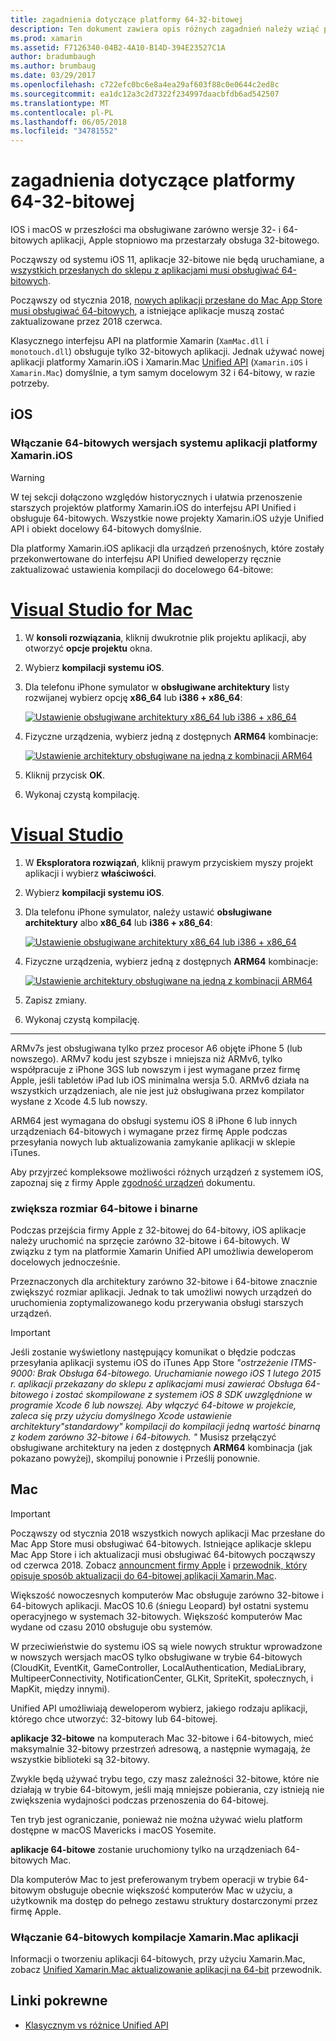 ```yaml
---
title: zagadnienia dotyczące platformy 64-32-bitowej
description: Ten dokument zawiera opis różnych zagadnień należy wziąć pod uwagę podczas określania wartości docelowej architektury 32-bitowe i 64-bitowe dla aplikacji platformy Xamarin.iOS lub Xamarin.Mac.
ms.prod: xamarin
ms.assetid: F7126340-04B2-4A10-B14D-394E23527C1A
author: bradumbaugh
ms.author: brumbaug
ms.date: 03/29/2017
ms.openlocfilehash: c722efc0bc6e8a4ea29af603f88c0e0644c2ed8c
ms.sourcegitcommit: ea1dc12a3c2d7322f234997daacbfdb6ad542507
ms.translationtype: MT
ms.contentlocale: pl-PL
ms.lasthandoff: 06/05/2018
ms.locfileid: "34781552"
---
```

# <a name="3264-bit-platform-considerations"></a>zagadnienia dotyczące platformy 64-32-bitowej

IOS i macOS w przeszłości ma obsługiwane zarówno wersje 32- i 64-bitowych aplikacji, Apple stopniowo ma przestarzały obsługa 32-bitowego.

Począwszy od systemu iOS 11, aplikacje 32-bitowe nie będą uruchamiane, a [wszystkich przesłanych do sklepu z aplikacjami musi obsługiwać 64-bitowych](https://developer.apple.com/news/?id=06282017b).

Począwszy od stycznia 2018, [nowych aplikacji przesłane do Mac App Store musi obsługiwać 64-bitowych](https://developer.apple.com/news/?id=06282017a), a istniejące aplikacje muszą zostać zaktualizowane przez 2018 czerwca.

Klasycznego interfejsu API na platformie Xamarin (`XamMac.dll` i `monotouch.dll`) obsługuje tylko 32-bitowych aplikacji. Jednak używać nowej aplikacji platformy Xamarin.iOS i Xamarin.Mac [Unified API](~/cross-platform/macios/unified/index.md) (`Xamarin.iOS` i `Xamarin.Mac`) domyślnie, a tym samym docelowym 32 i 64-bitowy, w razie potrzeby.

## <a name="ios"></a>iOS

<a name="enable-64" />

### <a name="enabling-64-bit-builds-of-xamarinios-apps"></a>Włączanie 64-bitowych wersjach systemu aplikacji platformy Xamarin.iOS

> [!WARNING]
> W tej sekcji dołączono względów historycznych i ułatwia przenoszenie starszych projektów platformy Xamarin.iOS do interfejsu API Unified i obsługuje 64-bitowych. Wszystkie nowe projekty Xamarin.iOS użyje Unified API i obiekt docelowy 64-bitowych domyślnie.

Dla platformy Xamarin.iOS aplikacji dla urządzeń przenośnych, które zostały przekonwertowane do interfejsu API Unified deweloperzy ręcznie zaktualizować ustawienia kompilacji do docelowego 64-bitowe:

# <a name="visual-studio-for-mactabvsmac"></a>[Visual Studio for Mac](#tab/vsmac)

1. W **konsoli rozwiązania**, kliknij dwukrotnie plik projektu aplikacji, aby otworzyć **opcje projektu** okna.
2. Wybierz **kompilacji systemu iOS**.
3. Dla telefonu iPhone symulator w **obsługiwane architektury** listy rozwijanej wybierz opcję **x86\_64** lub **i386 + x86\_64**:

   [![Ustawienie obsługiwane architektury x86\_64 lub i386 + x86\_64](Images/Image01.png "Setting Supported architectures to x86\_64 or i386 + x86\_64")](Images/Image01-large.png#lightbox) 

4. Fizyczne urządzenia, wybierz jedną z dostępnych **ARM64** kombinacje:

   [![Ustawienie architektury obsługiwane na jedną z kombinacji ARM64](Images/Image02.png "ustawienie obsługiwane architektury do jednego z kombinacji ARM64")](Images/Image02-large.png#lightbox)

5. Kliknij przycisk **OK**.
6. Wykonaj czystą kompilację.

# <a name="visual-studiotabvswin"></a>[Visual Studio](#tab/vswin)

1. W **Eksploratora rozwiązań**, kliknij prawym przyciskiem myszy projekt aplikacji i wybierz **właściwości**.
2. Wybierz **kompilacji systemu iOS**.
3. Dla telefonu iPhone symulator, należy ustawić **obsługiwane architektury** albo **x86\_64** lub **i386 + x86\_64**: 

   [![Ustawienie obsługiwane architektury x86_64 lub i386 + x86\_64](Images/VS02.png "Setting Supported architectures to x86_64 or i386 + x86\_64")](Images/VS02-large.png#lightbox)

4. Fizyczne urządzenia, wybierz jedną z dostępnych **ARM64** kombinacje:
    
   [![Ustawienie architektury obsługiwane na jedną z kombinacji ARM64](Images/VS01.png "ustawienie obsługiwane architektury do jednego z kombinacji ARM64")](Images/VS01-large.png#lightbox)

5. Zapisz zmiany.
6. Wykonaj czystą kompilację.

-----

ARMv7s jest obsługiwana tylko przez procesor A6 objęte iPhone 5 (lub nowszego). ARMv7 kodu jest szybsze i mniejsza niż ARMv6, tylko współpracuje z iPhone 3GS lub nowszym i jest wymagane przez firmę Apple, jeśli tabletów iPad lub iOS minimalna wersja 5.0. ARMv6 działa na wszystkich urządzeniach, ale nie jest już obsługiwana przez kompilator wysłane z Xcode 4.5 lub nowszy. 

ARM64 jest wymagana do obsługi systemu iOS 8 iPhone 6 lub innych urządzeniach 64-bitowych i wymagane przez firmę Apple podczas przesyłania nowych lub aktualizowania zamykanie aplikacji w sklepie iTunes.

Aby przyjrzeć kompleksowe możliwości różnych urządzeń z systemem iOS, zapoznaj się z firmy Apple [zgodność urządzeń](https://developer.apple.com/library/content/documentation/DeviceInformation/Reference/iOSDeviceCompatibility/DeviceCompatibilityMatrix/DeviceCompatibilityMatrix.html) dokumentu.

### <a name="64-bit-and-binary-size-increases"></a>zwiększa rozmiar 64-bitowe i binarne

Podczas przejścia firmy Apple z 32-bitowej do 64-bitowy, iOS aplikacje należy uruchomić na sprzęcie zarówno 32-bitowe i 64-bitowych. W związku z tym na platformie Xamarin Unified API umożliwia deweloperom docelowych jednocześnie.

Przeznaczonych dla architektury zarówno 32-bitowe i 64-bitowe znacznie zwiększyć rozmiar aplikacji. Jednak to tak umożliwi nowych urządzeń do uruchomienia zoptymalizowanego kodu przerywania obsługi starszych urządzeń.

> [!IMPORTANT]
> Jeśli zostanie wyświetlony następujący komunikat o błędzie podczas przesyłania aplikacji systemu iOS do iTunes App Store _"ostrzeżenie ITMS-9000: Brak Obsługa 64-bitowego. Uruchamianie nowego iOS 1 lutego 2015 r. aplikacji przekazany do sklepu z aplikacjami musi zawierać Obsługa 64-bitowego i zostać skompilowane z systemem iOS 8 SDK uwzględnione w programie Xcode 6 lub nowszej. Aby włączyć 64-bitowe w projekcie, zaleca się przy użyciu domyślnego Xcode ustawienie architektury"standardowy" kompilacji do kompilacji jedną wartość binarną z kodem zarówno 32-bitowe i 64-bitowych. "_ Musisz przełączyć obsługiwane architektury na jeden z dostępnych **ARM64** kombinacja (jak pokazano powyżej), skompiluj ponownie i Prześlij ponownie.

## <a name="mac"></a>Mac

> [!IMPORTANT]
> Począwszy od stycznia 2018 wszystkich nowych aplikacji Mac przesłane do Mac App Store musi obsługiwać 64-bitowych. Istniejące aplikacje sklepu Mac App Store i ich aktualizacji musi obsługiwać 64-bitowych począwszy od czerwca 2018. Zobacz [announcment firmy Apple](https://developer.apple.com/news/?id=06282017a) i [przewodnik, który opisuje sposób aktualizacji do 64-bitowej aplikacji Xamarin.Mac](~/cross-platform/macios/32-and-64/mac-64-bit.md).

Większość nowoczesnych komputerów Mac obsługuje zarówno 32-bitowe i 64-bitowych aplikacji.   MacOS 10.6 (śniegu Leopard) był ostatni systemu operacyjnego w systemach 32-bitowych.   Większość komputerów Mac wydane od czasu 2010 obsługuje obu systemów.

W przeciwieństwie do systemu iOS są wiele nowych struktur wprowadzone w nowszych wersjach macOS tylko obsługiwane w trybie 64-bitowych (CloudKit, EventKit, GameController, LocalAuthentication, MediaLibrary, MultipeerConnectivity, NotificationCenter, GLKit, SpriteKit, społecznych, i MapKit, między innymi).

Unified API umożliwiają deweloperom wybierz, jakiego rodzaju aplikacji, którego chce utworzyć: 32-bitowy lub 64-bitowej.

**aplikacje 32-bitowe** na komputerach Mac 32-bitowe i 64-bitowych, mieć maksymalnie 32-bitowy przestrzeń adresową, a następnie wymagają, że wszystkie biblioteki są 32-bitowy.

Zwykle będą używać trybu tego, czy masz zależności 32-bitowe, które nie działają w trybie 64-bitowym, jeśli mają mniejsze pobierania, czy istnieją nie zwiększenia wydajności podczas przenoszenia do 64-bitowej.

Ten tryb jest ograniczanie, ponieważ nie można używać wielu platform dostępne w macOS Mavericks i macOS Yosemite.

**aplikacje 64-bitowe** zostanie uruchomiony tylko na urządzeniach 64-bitowych Mac.

Dla komputerów Mac to jest preferowanym trybem operacji w trybie 64-bitowym obsługuje obecnie większość komputerów Mac w użyciu, a użytkownik ma dostęp do pełnego zestawu struktury dostarczonymi przez firmę Apple.

### <a name="enabling-64-bit-builds-of-xamarinmac-apps"></a>Włączanie 64-bitowych kompilacje Xamarin.Mac aplikacji

Informacji o tworzeniu aplikacji 64-bitowych, przy użyciu Xamarin.Mac, zobacz [Unified Xamarin.Mac aktualizowanie aplikacji na 64-bit](~/cross-platform/macios/32-and-64/mac-64-bit.md) przewodnik.

## <a name="related-links"></a>Linki pokrewne

- [Klasycznym vs różnice Unified API](https://developer.xamarin.com/releases/ios/api_changes/classic-vs-unified-8.6.0/)
